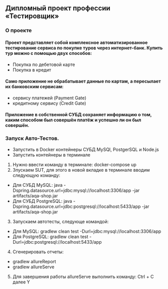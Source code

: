 ## Дипломный проект профессии «Тестировщик»
### О проекте
#### Проект представляет собой комплексное автоматизированное тестирование сервиса по покупке туров через интернет-банк. Купить тур можно с помощью двух способов:
* Покупка по дебетовой карте
* Покупка в кредит
#### Само приложение не обрабатывает данные по картам, а пересылает их банковским сервисам:
* сервису платежей (Payment Gate)
* кредитному сервису (Credit Gate)
#### Приложение в собственной СУБД сохраняет информацию о том, каким способом был совершён платёж и успешно ли он был совершён.

### Запуск Авто-Тестов.
* Запустить в Docker контейнеры СУБД MySQl, PostgerSQL и Node.js
* Запустить контейнеры в терминале
1. Нужно ввести команду в терминале: 
docker-compose up
2. Зпускаем SUT, для этого в новой вкладке в терминале вводим следующую команду:
* Для СУБД MySQL: java -Dspring.datasource.url=jdbc:mysql://localhost:3306/app -jar artifacts/aqa-shop.jar
* Для СУБД PostgreSQL: java -Dspring.datasource.url=jdbc:postgresql://localhost:5433/app -jar artifacts/aqa-shop.jar
3. Запускаем автотесты, следующе командой:
* Для MySQL:
gradlew clean test -Durl=jdbc:mysql://localhost:3306/app
* Для PostgreSQL: gradlew clean test -Durl=jdbc:postgresql://localhost:5433/app
4. Сгенерировать отчеты: 
* gradlew allureReport
* gradlew allureServe
5. Для завершения работы allureServe выполнить команду: Ctrl + С далее Y
